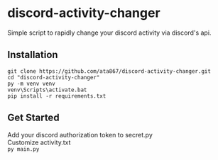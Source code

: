 # discord-activity-changer
Simple script to rapidly change your discord activity via discord's api.

## Installation
```
git clone https://github.com/ata867/discord-activity-changer.git
cd "discord-activity-changer"
py -m venv venv
venv\Scripts\activate.bat
pip install -r requirements.txt
```

## Get Started
Add your discord authorization token to secret.py  
Customize activity.txt  
`py main.py`

